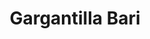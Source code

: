 ---
title: Gargantilla Bari
date: 
draft: false

# descripcion
description : Gargantilla de plata ajustable

materials: Plata 925

color: Plateado

dimensions: 12cm diam

code: 04-17-0364

type: "Colgantes"

categories: []

price: $7.610,00

# Images
# first image will be shown in the product page
images:
  # - image: "images/path_to_image"
  # La ubicacion de las imagenes es imagenes/Colgantes/Colgantes.Gargantillas/04-17-0364-gargantilla-bari
  - image: "./images/colgantes/gargantillas/04-17-0364-gargantilla-rigida_a.JPG"
  - image: "./images/colgantes/gargantillas/04-17-0364-gargantilla-rigida_b.JPG"
---